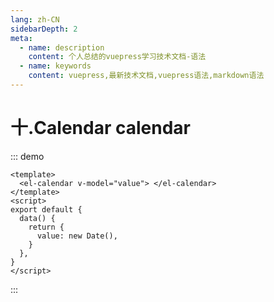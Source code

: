 ```yaml
---
lang: zh-CN
sidebarDepth: 2
meta:
  - name: description
    content: 个人总结的vuepress学习技术文档-语法
  - name: keywords
    content: vuepress,最新技术文档,vuepress语法,markdown语法
---
```


# 十.Calendar calendar

::: demo

```vue
<template>
  <el-calendar v-model="value"> </el-calendar>
</template>
<script>
export default {
  data() {
    return {
      value: new Date(),
    }
  },
}
</script>
```

:::
